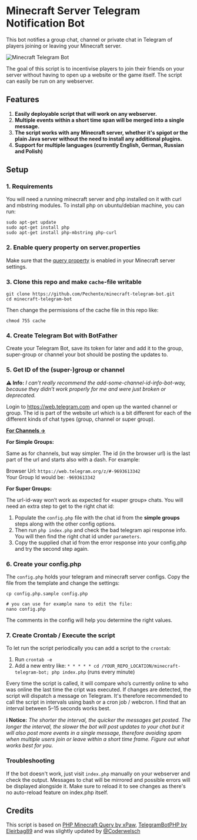 # Minecraft Server Telegram Notification Bot

This bot notifies a group chat, channel or private chat in Telegram of players joining or leaving your Minecraft server.

![Minecraft Telegram Bot](https://i.imgur.com/uYDPugw.png)

The goal of this script is to incentivise players to join their friends on your server without having to open up a website or the game itself. The script can easily be run on any webserver.

## Features

1. **Easily deployable script that will work on any webserver.**
2. **Multiple events within a short time span will be merged into a single message.**
3. **The script works with any Minecraft server, whether it's spigot or the plain Java server without the need to install any additional plugins.**
4. **Support for multiple languages (currently English, German, Russian and Polish)**

## Setup

### 1. Requirements

You will need a running minecraft server and php installed on it with curl and mbstring modules. To install php on ubuntu/debian machine, you can run:

```shell
sudo apt-get update
sudo apt-get install php
sudo apt-get install php-mbstring php-curl
```

### 2. Enable query property on server.properties

Make sure that the [query property](https://minecraft.gamepedia.com/Server.properties) is enabled in your Minecraft server settings.

### 3. Clone this repo and make `cache`-file writable

```shell
git clone https://github.com/Pechente/minecraft-telegram-bot.git  
cd minecraft-telegram-bot
```

Then change the permissions of the cache file in this repo like:

```
chmod 755 cache
```

### 4. Create Telegram Bot with BotFather

Create your Telegram Bot, save its token for later and add it to the group, super-group or channel your bot should be posting the updates to.

### 5. Get ID of the (super-)group or channel 

**⚠️ Info:** _I can’t really recommend the add-some-channel-id-info-bot-way, because they didn’t work properly for me and were just broken or deprecated._

Login to https://web.telegram.com and open up the wanted channel or group. The id is part of the website url which is a bit different for each of the different kinds of chat types (group, channel or super group). 

**[For Channels →](https://gist.github.com/mraaroncruz/e76d19f7d61d59419002db54030ebe35)**

**For Simple Groups:**

Same as for channels, but way simpler. The id (in the browser url) is the last part of the url and starts also with a dash. For example:

Browser Url: `https://web.telegram.org/z/#-9693613342`  
Your Group Id would be: `-9693613342`

**For Super Groups:**

The url-id-way won’t work as expected for «super group» chats. You will need an extra step to get to the right chat id:

1. Populate the `config.php` file with the chat id from the **simple groups** steps along with the other config options. 
1. Then run `php index.php` and check the bad telegram api response info. You will then find the right chat id under `parameters`.
1. Copy the supplied chat id from the error response into your config.php and try the second step again. 

### 6. Create your config.php

The `config.php` holds your telegram and minecraft server configs. Copy the file from the template and change the settings:

```shell
cp config.php.sample config.php

# you can use for example nano to edit the file:
nano config.php
```

The comments in the config will help you determine the right values.

### 7. Create Crontab / Execute the script

To let run the script periodically you can add a script to the `crontab`:

1. Run `crontab -e`
1. Add a new entry like:
`* * * * * cd /YOUR_REPO_LOCATION/minecraft-telegram-bot; php index.php` (runs every minute)

Every time the script is called, it will compare who’s currently online to who was online the last time the cript was executed. If changes are detected, the script will dispatch a message on Telegram. It's therefore recommended to call the script in intervals using bash or a cron job / webcron. I find that an interval between 5–15 seconds works best.

**ℹ️ Notice:** _The shorter the interval, the quicker the messages get posted. The longer the interval, the slower the bot will post updates to your chat but it will also post more events in a single message, therefore avoiding spam when multiple users join or leave within a short time frame. Figure out what works best for you._

### Troubleshooting

If the bot doesn't work, just visit `index.php` manually on your webserver and check the output. Messages to chat will be mirrored and possible errors will be displayed alongside it. Make sure to reload it to see changes as there's no auto-reload feature on index.php itself.

## Credits

This script is based on [PHP Minecraft Query by xPaw](https://github.com/xPaw/PHP-Minecraft-Query), [TelegramBotPHP by Eleirbag89](https://github.com/Eleirbag89/TelegramBotPHP) and was slightly updated by [@Coderwelsch](https://github.com/Coderwelsch)

